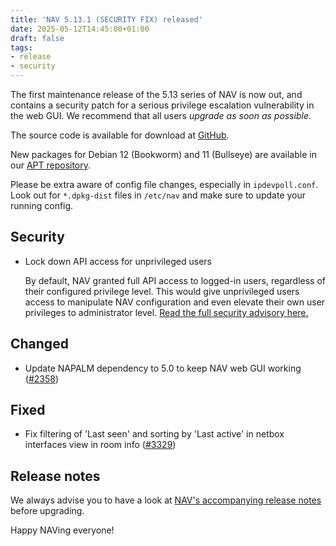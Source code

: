 ```yaml
---
title: 'NAV 5.13.1 (SECURITY FIX) released'
date: 2025-05-12T14:45:00+01:00
draft: false
tags:
- release
- security
---
```


The first maintenance release of the 5.13 series of NAV is now out, and
contains a security patch for a serious privilege escalation
vulnerability in the web GUI.  We recommend that all users *upgrade as
soon as possible*.

The source code is available for download at [GitHub](https://github.com/UNINETT/nav/releases).

New packages for Debian 12 (Bookworm) and 11 (Bullseye) are available in our [APT
repository](https://nav.uninett.no/install-instructions/#debian).

Please be extra aware of config file changes, especially in
`ipdevpoll.conf`. Look out for `*.dpkg-dist` files in `/etc/nav` and make sure
to update your running config.

## Security

- Lock down API access for unprivileged users

  By default, NAV granted full API access to logged-in users, regardless of
  their configured privilege level.  This would give unprivileged users access
  to manipulate NAV configuration and even elevate their own user privileges to
  administrator level.  [Read the full security advisory
  here.](https://github.com/Uninett/nav/security/advisories/GHSA-gprr-5vvf-582g)

## Changed

- Update NAPALM dependency to 5.0 to keep NAV web GUI working
  ([#2358](https://github.com/Uninett/nav/issues/2358))

## Fixed

- Fix filtering of 'Last seen' and sorting by 'Last active' in netbox
  interfaces view in room info
  ([#3329](https://github.com/Uninett/nav/issues/3329))

## Release notes

We always advise you to have a look at [NAV's accompanying release notes](https://nav.readthedocs.io/en/latest/release-notes.html#nav-5-13) before upgrading.

Happy NAVing everyone!

